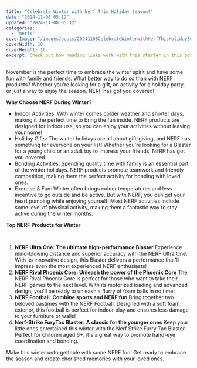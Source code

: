 ```yaml
---
title: "Celebrate Winter with Nerf This Holiday Season!"
date: "2024-11-08 05:12"
updated: "2024-11-08 05:12"
categories:
  - "nerfs"
coverImage: "/images/posts/20241108CelebrateWinterwithNerfThisHolidaySeason_1.jpg"
coverWidth: 16
coverHeight: 16
excerpt: Check out how heading links work with this starter in this post.
---
```


<script>
  import { base } from '$app/paths';
</script>


November is the perfect time to embrace the winter spirit and have some fun with family and friends. What better way to do so than with NERF products? Whether you're looking for a gift, an activity for a holiday party, or just a way to enjoy the season, NERF has got you covered!

**Why Choose NERF During Winter?**
- Indoor Activities: With winter comes colder weather and shorter days, making it the perfect time to bring the fun inside. NERF products are designed for indoor use, so you can enjoy your activities without leaving your home!
- Holiday Gifts: The winter holidays are all about gift-giving, and NERF has something for everyone on your list! Whether you're looking for a Blaster for a young child or an adult toy to impress your friends, NERF has got you covered.
- Bonding Activities: Spending quality time with family is an essential part of the winter holidays. NERF products promote teamwork and friendly competition, making them the perfect activity for bonding with loved ones.
- Exercise & Fun: Winter often brings colder temperatures and less incentive to go outside and be active. But with NERF, you can get your heart pumping while enjoying yourself! Most NERF activities include some level of physical activity, making them a fantastic way to stay active during the winter months.

**Top NERF Products for Winter**

<img class="inline object-contain w-full my-4" src="{base}/images/posts/20241108CelebrateWinterwithNerfThisHolidaySeason_2.jpg" alt="" style="aspect-ratio: 16 / 16;" width="16" height="16">


1. **NERF Ultra One: The ultimate high-performance Blaster**
Experience mind-blowing distance and superior accuracy with the NERF Ultra One. With its innovative design, this Blaster delivers a performance that'll impress even the most experienced NERF enthusiasts!
2. **NERF Rival Phoenix Core: Unleash the power of the Phoenix Core**
The NERF Rival Phoenix Core is perfect for those who want to take their NERF games to the next level. With its motorized loading and advanced design, you'll be ready to unleash a flurry of foam balls in no time!
3. **NERF Football: Combine sports and NERF fun**
Bring together two beloved pastimes with the NERF Football. Designed with a soft foam exterior, this football is perfect for indoor play and ensures less damage to your furniture or walls!
4. **Nerf-Strike FuryTac Blaster: A classic for the younger ones**
Keep your little ones entertained this winter with the Nerf Strike Furry Tac Blaster. Perfect for children aged 6+, it's a great way to promote hand-eye coordination and bonding.

Make this winter unforgettable with some NERF fun! Get ready to embrace the season and create cherished memories with your loved ones.